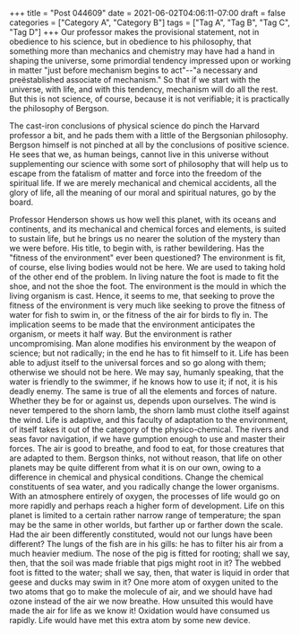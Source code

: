 +++
title = "Post 044609"
date = 2021-06-02T04:06:11-07:00
draft = false
categories = ["Category A", "Category B"]
tags = ["Tag A", "Tag B", "Tag C", "Tag D"]
+++
Our professor makes the provisional statement, not in obedience to his science, but in obedience to his philosophy, that something more than mechanics and chemistry may have had a hand in shaping the universe, some primordial tendency impressed upon or working in matter "just before mechanism begins to act"--"a necessary and preëstablished associate of mechanism." So that if we start with the universe, with life, and with this tendency, mechanism will do all the rest. But this is not science, of course, because it is not verifiable; it is practically the philosophy of Bergson.

The cast-iron conclusions of physical science do pinch the Harvard professor a bit, and he pads them with a little of the Bergsonian philosophy. Bergson himself is not pinched at all by the conclusions of positive science. He sees that we, as human beings, cannot live in this universe without supplementing our science with some sort of philosophy that will help us to escape from the fatalism of matter and force into the freedom of the spiritual life. If we are merely mechanical and chemical accidents, all the glory of life, all the meaning of our moral and spiritual natures, go by the board.

Professor Henderson shows us how well this planet, with its oceans and continents, and its mechanical and chemical forces and elements, is suited to sustain life, but he brings us no nearer the solution of the mystery than we were before. His title, to begin with, is rather bewildering. Has the "fitness of the environment" ever been questioned? The environment is fit, of course, else living bodies would not be here. We are used to taking hold of the other end of the problem. In living nature the foot is made to fit the shoe, and not the shoe the foot. The environment is the mould in which the living organism is cast. Hence, it seems to me, that seeking to prove the fitness of the environment is very much like seeking to prove the fitness of water for fish to swim in, or the fitness of the air for birds to fly in. The implication seems to be made that the environment anticipates the organism, or meets it half way. But the environment is rather uncompromising. Man alone modifies his environment by the weapon of science; but not radically; in the end he has to fit himself to it. Life has been able to adjust itself to the universal forces and so go along with them; otherwise we should not be here. We may say, humanly speaking, that the water is friendly to the swimmer, if he knows how to use it; if not, it is his deadly enemy. The same is true of all the elements and forces of nature. Whether they be for or against us, depends upon ourselves. The wind is never tempered to the shorn lamb, the shorn lamb must clothe itself against the wind. Life is adaptive, and this faculty of adaptation to the environment, of itself takes it out of the category of the physico-chemical. The rivers and seas favor navigation, if we have gumption enough to use and master their forces. The air is good to breathe, and food to eat, for those creatures that are adapted to them. Bergson thinks, not without reason, that life on other planets may be quite different from what it is on our own, owing to a difference in chemical and physical conditions. Change the chemical constituents of sea water, and you radically change the lower organisms. With an atmosphere entirely of oxygen, the processes of life would go on more rapidly and perhaps reach a higher form of development. Life on this planet is limited to a certain rather narrow range of temperature; the span may be the same in other worlds, but farther up or farther down the scale. Had the air been differently constituted, would not our lungs have been different? The lungs of the fish are in his gills: he has to filter his air from a much heavier medium. The nose of the pig is fitted for rooting; shall we say, then, that the soil was made friable that pigs might root in it? The webbed foot is fitted to the water; shall we say, then, that water is liquid in order that geese and ducks may swim in it? One more atom of oxygen united to the two atoms that go to make the molecule of air, and we should have had ozone instead of the air we now breathe. How unsuited this would have made the air for life as we know it! Oxidation would have consumed us rapidly. Life would have met this extra atom by some new device.
